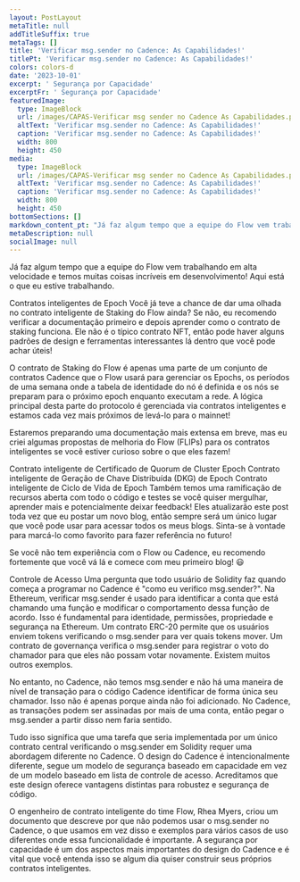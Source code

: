 ```yaml
---
layout: PostLayout
metaTitle: null
addTitleSuffix: true
metaTags: []
title: 'Verificar msg.sender no Cadence: As Capabilidades!'
titlePt: 'Verificar msg.sender no Cadence: As Capabilidades!'
colors: colors-d
date: '2023-10-01'
excerpt: ' Segurança por Capacidade'
excerptFr: ' Segurança por Capacidade'
featuredImage:
  type: ImageBlock
  url: /images/CAPAS-Verificar msg sender no Cadence As Capabilidades.png
  altText: 'Verificar msg.sender no Cadence: As Capabilidades!'
  caption: 'Verificar msg.sender no Cadence: As Capabilidades!'
  width: 800
  height: 450
media:
  type: ImageBlock
  url: /images/CAPAS-Verificar msg sender no Cadence As Capabilidades.png
  altText: 'Verificar msg.sender no Cadence: As Capabilidades!'
  caption: 'Verificar msg.sender no Cadence: As Capabilidades!'
  width: 800
  height: 450
bottomSections: []
markdown_content_pt: "Já faz algum tempo que a equipe do Flow vem trabalhando em alta velocidade e temos muitas coisas incríveis em desenvolvimento! Aqui está o que eu estive trabalhando.\n\nContratos inteligentes de Epoch\nVocê já teve a chance de dar uma olhada no contrato inteligente de Staking do Flow ainda? Se não, eu recomendo verificar a documentação primeiro e depois aprender como o contrato de staking funciona. Ele não é o típico contrato NFT, então pode haver alguns padrões de design e ferramentas interessantes lá dentro que você pode achar úteis!\n\nO contrato de Staking do Flow é apenas uma parte de um conjunto de contratos Cadence que o Flow usará para gerenciar os Epochs, os períodos de uma semana onde a tabela de identidade do nó é definida e os nós se preparam para o próximo epoch enquanto executam a rede. A lógica principal desta parte do protocolo é gerenciada via contratos inteligentes e estamos cada vez mais próximos de levá-lo para o mainnet!\n\nEstaremos preparando uma documentação mais extensa em breve, mas eu criei algumas propostas de melhoria do Flow (FLIPs) para os contratos inteligentes se você estiver curioso sobre o que eles fazem!\n\nContrato inteligente de Certificado de Quorum de Cluster Epoch\nContrato inteligente de Geração de Chave Distribuída (DKG) de Epoch\nContrato inteligente de Ciclo de Vida de Epoch\nTambém temos uma ramificação de recursos aberta com todo o código e testes se você quiser mergulhar, aprender mais e potencialmente deixar feedback!\nEles atualizarão este post toda vez que eu postar um novo blog, então sempre será um único lugar que você pode usar para acessar todos os meus blogs. Sinta-se à vontade para marcá-lo como favorito para fazer referência no futuro!\n\nSe você não tem experiência com o Flow ou Cadence, eu recomendo fortemente que você vá lá e comece com meu primeiro blog! \U0001F603\n\nControle de Acesso\nUma pergunta que todo usuário de Solidity faz quando começa a programar no Cadence é \"como eu verifico msg.sender?\". Na Ethereum, verificar msg.sender é usado para identificar a conta que está chamando uma função e modificar o comportamento dessa função de acordo. Isso é fundamental para identidade, permissões, propriedade e segurança na Ethereum. Um contrato ERC-20 permite que os usuários enviem tokens verificando o msg.sender para ver quais tokens mover. Um contrato de governança verifica o msg.sender para registrar o voto do chamador para que eles não possam votar novamente. Existem muitos outros exemplos.\n\nNo entanto, no Cadence, não temos msg.sender e não há uma maneira de nível de transação para o código Cadence identificar de forma única seu chamador. Isso não é apenas porque ainda não foi adicionado. No Cadence, as transações podem ser assinadas por mais de uma conta, então pegar o msg.sender a partir disso nem faria sentido.\n\nTudo isso significa que uma tarefa que seria implementada por um único contrato central verificando o msg.sender em Solidity requer uma abordagem diferente no Cadence. O design do Cadence é intencionalmente diferente, segue um modelo de segurança baseado em capacidade em vez de um modelo baseado em lista de controle de acesso. Acreditamos que este design oferece vantagens distintas para robustez e segurança de código.\n\nO engenheiro de contrato inteligente do time Flow, Rhea Myers, criou um documento que descreve por que não podemos usar o msg.sender no Cadence, o que usamos em vez disso e exemplos para vários casos de uso diferentes onde essa funcionalidade é importante. A segurança por capacidade é um dos aspectos mais importantes do design do Cadence e é vital que você entenda isso se algum dia quiser construir seus próprios contratos inteligentes.\n\n\n\n\n\n"
metaDescription: null
socialImage: null
---
```

Já faz algum tempo que a equipe do Flow vem trabalhando em alta velocidade e temos muitas coisas incríveis em desenvolvimento! Aqui está o que eu estive trabalhando.

Contratos inteligentes de Epoch
Você já teve a chance de dar uma olhada no contrato inteligente de Staking do Flow ainda? Se não, eu recomendo verificar a documentação primeiro e depois aprender como o contrato de staking funciona. Ele não é o típico contrato NFT, então pode haver alguns padrões de design e ferramentas interessantes lá dentro que você pode achar úteis!

O contrato de Staking do Flow é apenas uma parte de um conjunto de contratos Cadence que o Flow usará para gerenciar os Epochs, os períodos de uma semana onde a tabela de identidade do nó é definida e os nós se preparam para o próximo epoch enquanto executam a rede. A lógica principal desta parte do protocolo é gerenciada via contratos inteligentes e estamos cada vez mais próximos de levá-lo para o mainnet!

Estaremos preparando uma documentação mais extensa em breve, mas eu criei algumas propostas de melhoria do Flow (FLIPs) para os contratos inteligentes se você estiver curioso sobre o que eles fazem!

Contrato inteligente de Certificado de Quorum de Cluster Epoch
Contrato inteligente de Geração de Chave Distribuída (DKG) de Epoch
Contrato inteligente de Ciclo de Vida de Epoch
Também temos uma ramificação de recursos aberta com todo o código e testes se você quiser mergulhar, aprender mais e potencialmente deixar feedback!
Eles atualizarão este post toda vez que eu postar um novo blog, então sempre será um único lugar que você pode usar para acessar todos os meus blogs. Sinta-se à vontade para marcá-lo como favorito para fazer referência no futuro!

Se você não tem experiência com o Flow ou Cadence, eu recomendo fortemente que você vá lá e comece com meu primeiro blog! 😃

Controle de Acesso
Uma pergunta que todo usuário de Solidity faz quando começa a programar no Cadence é "como eu verifico msg.sender?". Na Ethereum, verificar msg.sender é usado para identificar a conta que está chamando uma função e modificar o comportamento dessa função de acordo. Isso é fundamental para identidade, permissões, propriedade e segurança na Ethereum. Um contrato ERC-20 permite que os usuários enviem tokens verificando o msg.sender para ver quais tokens mover. Um contrato de governança verifica o msg.sender para registrar o voto do chamador para que eles não possam votar novamente. Existem muitos outros exemplos.

No entanto, no Cadence, não temos msg.sender e não há uma maneira de nível de transação para o código Cadence identificar de forma única seu chamador. Isso não é apenas porque ainda não foi adicionado. No Cadence, as transações podem ser assinadas por mais de uma conta, então pegar o msg.sender a partir disso nem faria sentido.

Tudo isso significa que uma tarefa que seria implementada por um único contrato central verificando o msg.sender em Solidity requer uma abordagem diferente no Cadence. O design do Cadence é intencionalmente diferente, segue um modelo de segurança baseado em capacidade em vez de um modelo baseado em lista de controle de acesso. Acreditamos que este design oferece vantagens distintas para robustez e segurança de código.

O engenheiro de contrato inteligente do time Flow, Rhea Myers, criou um documento que descreve por que não podemos usar o msg.sender no Cadence, o que usamos em vez disso e exemplos para vários casos de uso diferentes onde essa funcionalidade é importante. A segurança por capacidade é um dos aspectos mais importantes do design do Cadence e é vital que você entenda isso se algum dia quiser construir seus próprios contratos inteligentes.


